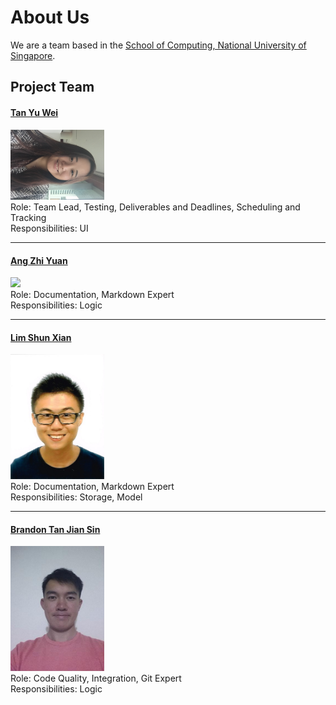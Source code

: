 # About Us

We are a team based in the [School of Computing, National University of Singapore](http://www.comp.nus.edu.sg).

## Project Team

#### [Tan Yu Wei](http://github.com/loveandbejoyful) <br>
<img src="images/loveandbejoyful.png" width="150"><br>
Role: Team Lead, Testing, Deliverables and Deadlines, Scheduling and Tracking <br>
Responsibilities: UI

-----

#### [Ang Zhi Yuan](http://github.com/ang-zy)
<img src="images/ang-zy.png" width="150"><br>
Role: Documentation, Markdown Expert <br>
Responsibilities: Logic

-----

#### [Lim Shun Xian](http://github.com/Crsytral)
<img src="images/crsytral.jpg" width="150"><br>
Role: Documentation, Markdown Expert <br>
Responsibilities: Storage, Model

-----

#### [Brandon Tan Jian Sin](http://github.com/BrandonTJS)
<img src="images/brandontjs.jpg" width="150"><br>
Role: Code Quality, Integration, Git Expert <br>
Responsibilities: Logic

